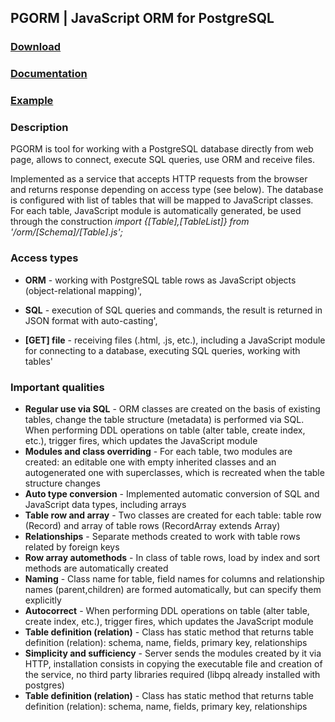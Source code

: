 ## PGORM | JavaScript ORM for PostgreSQL

### [Download](https://pgorm.org/en/download/) ### 
### [Documentation](https://pgorm.org/en/documentation/) ### 
### [Example](https://pgorm.org/en/#example) ### 
  
### Description ###

PGORM is tool for working with a PostgreSQL database directly from web page,
allows to connect, execute SQL queries, use ORM and receive files.

Implemented as a service that accepts HTTP requests from the browser and returns response depending on access type (see below).
The database is configured with list of tables that will be mapped to JavaScript classes.
For each table, JavaScript module is automatically generated, be used through the construction
*import {[Table],[TableList]} from '/orm/[Schema]/[Table].js';*

### Access types ###

*   **ORM** - working with PostgreSQL table rows as JavaScript objects (object-relational mapping)',

*   **SQL** - execution of SQL queries and commands, the result is returned in JSON format with auto-casting',

*   **[GET] file** - receiving files (.html, .js, etc.), including a JavaScript module for connecting to a database, executing SQL queries, working with tables'


### Important qualities ###

*   **Regular use via SQL**  - ORM classes are created on the basis of existing tables, change the table structure (metadata) is performed via SQL. When performing DDL operations on table (alter table, create index, etc.), trigger fires, which updates the JavaScript module 
*   **Modules and class overriding** - For each table, two modules are created: an editable one with empty inherited classes and an autogenerated one with superclasses, which is recreated when the table structure changes
*   **Auto type conversion</b>** - Implemented automatic conversion of SQL and JavaScript data types, including arrays
*   **Table row and array** - Two classes are created for each table: table row (Record) and array of table rows (RecordArray extends Array)
*   **Relationships** - Separate methods created to work with table rows related by foreign keys
*   **Row array automethods** - In class of table rows, load by index and sort methods are automatically created
*   **Naming** - Сlass name for table, field names for columns and relationship names (parent,children) are formed automatically, but can specify them explicitly
*   **Autocorrect** - When performing DDL operations on table (alter table, create index, etc.), trigger fires, which updates the JavaScript module
*   **Table definition (relation)** - Class has static method that returns table definition (relation): schema, name, fields, primary key, relationships
*   **Simplicity and sufficiency** -  Server sends the modules created by it via HTTP, installation consists in copying the executable file and creation of the service, no third party libraries required (libpq already installed with postgres)
*   **Table definition (relation)** -  Class has static method that returns table definition (relation): schema, name, fields, primary key, relationships
